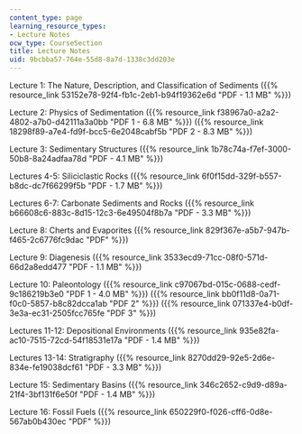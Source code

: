 ```yaml
---
content_type: page
learning_resource_types:
- Lecture Notes
ocw_type: CourseSection
title: Lecture Notes
uid: 9bcbba57-764e-55d8-8a7d-1338c3dd203e
---
```


Lecture 1: The Nature, Description, and Classification of Sediments ({{% resource_link 53152e78-92f4-fb1c-2eb1-b94f19362e6d "PDF - 1.1 MB" %}})

Lecture 2: Physics of Sedimentation ({{% resource_link f38967a0-a2a2-4802-a7b0-d42111a3a0bb "PDF 1 - 6.8 MB" %}}) ({{% resource_link 18298f89-a7e4-fd9f-bcc5-6e2048cabf5b "PDF 2 - 8.3 MB" %}})

Lecture 3: Sedimentary Structures ({{% resource_link 1b78c74a-f7ef-3000-50b8-8a24adfaa78d "PDF - 4.1 MB" %}})

Lectures 4-5: Siliciclastic Rocks ({{% resource_link 6f0f15dd-329f-b557-b8dc-dc7f66299f5b "PDF - 1.7 MB" %}})

Lectures 6-7: Carbonate Sediments and Rocks ({{% resource_link b66608c6-883c-8d15-12c3-6e49504f8b7a "PDF - 3.3 MB" %}})

Lecture 8: Cherts and Evaporites ({{% resource_link 829f367e-a5b7-947b-f465-2c6776fc9dac "PDF" %}})

Lecture 9: Diagenesis ({{% resource_link 3533ecd9-71cc-08f0-571d-66d2a8edd477 "PDF - 1.1 MB" %}})

Lecture 10: Paleontology ({{% resource_link c97067bd-015c-0688-cedf-9c186219b3e0 "PDF 1 - 4.0 MB" %}}) ({{% resource_link bb0f11d8-0a71-f0c0-5857-b8c82dcca1ab "PDF 2" %}}) ({{% resource_link 071337e4-b0df-3e3a-ec31-2505fcc765fe "PDF 3" %}})

Lectures 11-12: Depositional Environments ({{% resource_link 935e82fa-ac10-7515-72cd-54f18531e17a "PDF - 1.4 MB" %}})

Lectures 13-14: Stratigraphy ({{% resource_link 8270dd29-92e5-2d6e-834e-fe19038dcf61 "PDF - 3.3 MB" %}})

Lecture 15: Sedimentary Basins ({{% resource_link 346c2652-c9d9-d89a-21f4-3bf131f6e50f "PDF - 1.4 MB" %}})

Lecture 16: Fossil Fuels ({{% resource_link 650229f0-f026-cff6-0d8e-567ab0b430ec "PDF" %}})